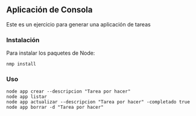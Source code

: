 ## Aplicación de Consola 

Este es un ejercicio para generar una aplicación de tareas

### Instalación
Para instalar los paquetes de Node:
```
nmp install
```
### Uso
```
node app crear --descripcion "Tarea por hacer"
node app listar 
node app actualizar --descripcion "Tarea por hacer" -completado true
node app borrar -d "Tarea por hacer"
```